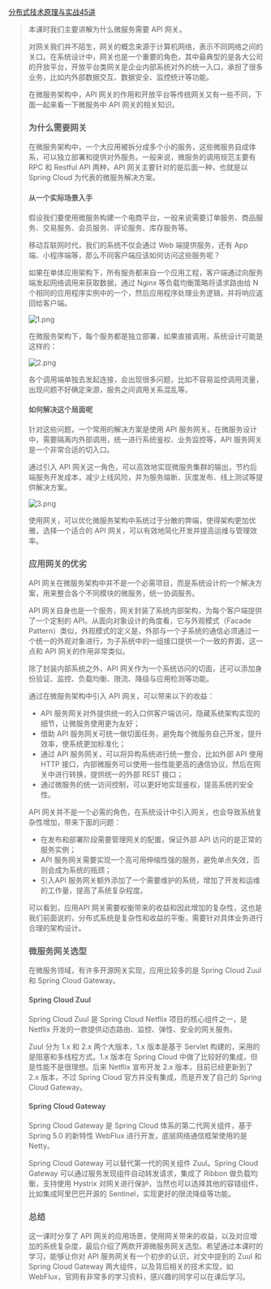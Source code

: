 [分布式技术原理与实战45讲](https://kaiwu.lagou.com/course/courseInfo.htm?courseId=69&sid=20-h5Url-0&buyFrom=2&pageId=1pz4#/detail/pc?id=1913)



> 本课时我们主要讲解为什么微服务需要 API 网关。
>
> 对网关我们并不陌生，网关的概念来源于计算机网络，表示不同网络之间的关口。在系统设计中，网关也是一个重要的角色，其中最典型的是各大公司的开放平台，开放平台类网关是企业内部系统对外的统一入口，承担了很多业务，比如内外部数据交互、数据安全、监控统计等功能。
>
> 在微服务架构中，API 网关的作用和开放平台等传统网关又有一些不同，下面一起来看一下微服务中 API 网关的相关知识。
>
> ### 为什么需要网关
>
> 在微服务架构中，一个大应用被拆分成多个小的服务，这些微服务自成体系，可以独立部署和提供对外服务。一般来说，微服务的调用规范主要有 RPC 和 Restful API 两种，API 网关主要针对的是后面一种，也就是以 Spring Cloud 为代表的微服务解决方案。
>
> #### 从一个实际场景入手
>
> 假设我们要使用微服务构建一个电商平台，一般来说需要订单服务、商品服务、交易服务、会员服务、评论服务、库存服务等。
>
> 移动互联网时代，我们的系统不仅会通过 Web 端提供服务，还有 App 端、小程序端等，那么不同客户端应该如何访问这些服务呢？
>
> 如果在单体应用架构下，所有服务都来自一个应用工程，客户端通过向服务端发起网络调用来获取数据，通过 Nginx 等负载均衡策略将请求路由给 N 个相同的应用程序实例中的一个，然后应用程序处理业务逻辑，并将响应返回给客户端。
>
> ![1.png](https://s0.lgstatic.com/i/image/M00/0D/57/Ciqc1F7DuLWALZMDAAB1i-97j1c184.png)
>
> 在微服务架构下，每个服务都是独立部署，如果直接调用，系统设计可能是这样的：
>
> ![2.png](https://s0.lgstatic.com/i/image/M00/0D/57/Ciqc1F7DuNqAJXtiAAC4PwBmfM0342.png)
>
> 各个调用端单独去发起连接，会出现很多问题，比如不容易监控调用流量，出现问题不好确定来源，服务之间调用关系混乱等。
>
> #### 如何解决这个局面呢
>
> 针对这些问题，一个常用的解决方案是使用 API 服务网关。在微服务设计中，需要隔离内外部调用，统一进行系统鉴权、业务监控等，API 服务网关是一个非常合适的切入口。
>
> 通过引入 API 网关这一角色，可以高效地实现微服务集群的输出，节约后端服务开发成本，减少上线风险，并为服务熔断、灰度发布、线上测试等提供解决方案。
>
> ![3.png](https://s0.lgstatic.com/i/image/M00/0D/63/CgqCHl7DuPuAH-1AAAE28Z6XTRo611.png)
>
> 使用网关，可以优化微服务架构中系统过于分散的弊端，使得架构更加优雅，选择一个适合的 API 网关，可以有效地简化开发并提高运维与管理效率。
>
> ### 应用网关的优劣
>
> API 网关在微服务架构中并不是一个必需项目，而是系统设计的一个解决方案，用来整合各个不同模块的微服务，统一协调服务。
>
> API 网关自身也是一个服务，网关封装了系统内部架构，为每个客户端提供了一个定制的 API。从面向对象设计的角度看，它与外观模式（Facade Pattern）类似，外观模式的定义是，外部与一个子系统的通信必须通过一个统一的外观对象进行，为子系统中的一组接口提供一个一致的界面，这一点和 API 网关的作用非常类似。
>
> 除了封装内部系统之外，API 网关作为一个系统访问的切面，还可以添加身份验证、监控、负载均衡、限流、降级与应用检测等功能。
>
> 通过在微服务架构中引入 API 网关，可以带来以下的收益：
>
> - API 服务网关对外提供统一的入口供客户端访问，隐藏系统架构实现的细节，让微服务使用更为友好；
> - 借助 API 服务网关可统一做切面任务，避免每个微服务自己开发，提升效率，使系统更加标准化；
> - 通过 API 服务网关，可以将异构系统进行统一整合，比如外部 API 使用 HTTP 接口，内部微服务可以使用一些性能更高的通信协议，然后在网关中进行转换，提供统一的外部 REST 接口；
> - 通过微服务的统一访问控制，可以更好地实现鉴权，提高系统的安全性。
>
> API 网关并不是一个必需的角色，在系统设计中引入网关，也会导致系统复杂性增加，带来下面的问题：
>
> - 在发布和部署阶段需要管理网关的配置，保证外部 API 访问的是正常的服务实例；
> - API 服务网关需要实现一个高可用伸缩性强的服务，避免单点失效，否则会成为系统的瓶颈；
> - 引入API 服务网关额外添加了一个需要维护的系统，增加了开发和运维的工作量，提高了系统复杂程度。
>
> 可以看到，应用API 网关需要权衡带来的收益和因此增加的复杂性，这也是我们前面说的，分布式系统是复杂性和收益的平衡，需要针对具体业务进行合理的架构设计。
>
> ### 微服务网关选型
>
> 在微服务领域，有许多开源网关实现，应用比较多的是 Spring Cloud Zuul 和 Spring Cloud Gateway。
>
> #### Spring Cloud Zuul
>
> Spring Cloud Zuul 是 Spring Cloud Netflix 项目的核心组件之一，是 Netflix 开发的一款提供动态路由、监控、弹性、安全的网关服务。
>
> Zuul 分为 1.x 和 2.x 两个大版本，1.x 版本是基于 Servlet 构建的，采用的是阻塞和多线程方式。1.x 版本在 Spring Cloud 中做了比较好的集成，但是性能不是很理想。后来 Netflix 宣布开发 2.x 版本，目前已经更新到了 2.x 版本，不过 Spring Cloud 官方并没有集成，而是开发了自己的 Spring Cloud Gateway。
>
> #### Spring Cloud Gateway
>
> Spring Cloud Gateway 是 Spring Cloud 体系的第二代网关组件，基于 Spring 5.0 的新特性 WebFlux 进行开发，底层网络通信框架使用的是 Netty。
>
> Spring Cloud Gateway 可以替代第一代的网关组件 Zuul。Spring Cloud Gateway 可以通过服务发现组件自动转发请求，集成了 Ribbon 做负载均衡，支持使用 Hystrix 对网关进行保护，当然也可以选择其他的容错组件，比如集成阿里巴巴开源的 Sentinel，实现更好的限流降级等功能。
>
> ### 总结
>
> 这一课时分享了 API 网关的应用场景，使用网关带来的收益，以及对应增加的系统复杂度，最后介绍了两款开源微服务网关选型。希望通过本课时的学习，能够让你对 API 服务网关有一个初步的认识，对文中提到的 Zuul 和 Spring Cloud Gateway 两大组件，以及背后相关的技术实现，如 WebFlux，官网有非常多的学习资料，感兴趣的同学可以在课后学习。
